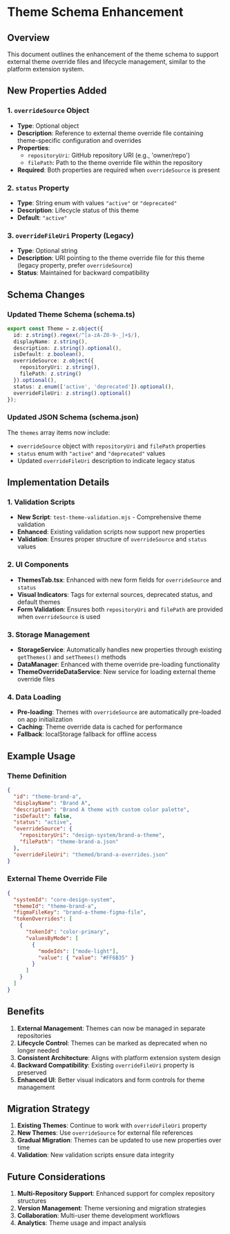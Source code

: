 # Theme Schema Enhancement

## Overview

This document outlines the enhancement of the theme schema to support external theme override files and lifecycle management, similar to the platform extension system.

## New Properties Added

### 1. `overrideSource` Object
- **Type**: Optional object
- **Description**: Reference to external theme override file containing theme-specific configuration and overrides
- **Properties**:
  - `repositoryUri`: GitHub repository URI (e.g., 'owner/repo')
  - `filePath`: Path to the theme override file within the repository
- **Required**: Both properties are required when `overrideSource` is present

### 2. `status` Property
- **Type**: String enum with values `"active"` or `"deprecated"`
- **Description**: Lifecycle status of this theme
- **Default**: `"active"`

### 3. `overrideFileUri` Property (Legacy)
- **Type**: Optional string
- **Description**: URI pointing to the theme override file for this theme (legacy property, prefer `overrideSource`)
- **Status**: Maintained for backward compatibility

## Schema Changes

### Updated Theme Schema (schema.ts)
```typescript
export const Theme = z.object({
  id: z.string().regex(/^[a-zA-Z0-9-_]+$/),
  displayName: z.string(),
  description: z.string().optional(),
  isDefault: z.boolean(),
  overrideSource: z.object({
    repositoryUri: z.string(),
    filePath: z.string()
  }).optional(),
  status: z.enum(['active', 'deprecated']).optional(),
  overrideFileUri: z.string().optional()
});
```

### Updated JSON Schema (schema.json)
The `themes` array items now include:
- `overrideSource` object with `repositoryUri` and `filePath` properties
- `status` enum with `"active"` and `"deprecated"` values
- Updated `overrideFileUri` description to indicate legacy status

## Implementation Details

### 1. Validation Scripts
- **New Script**: `test-theme-validation.mjs` - Comprehensive theme validation
- **Enhanced**: Existing validation scripts now support new properties
- **Validation**: Ensures proper structure of `overrideSource` and `status` values

### 2. UI Components
- **ThemesTab.tsx**: Enhanced with new form fields for `overrideSource` and `status`
- **Visual Indicators**: Tags for external sources, deprecated status, and default themes
- **Form Validation**: Ensures both `repositoryUri` and `filePath` are provided when `overrideSource` is used

### 3. Storage Management
- **StorageService**: Automatically handles new properties through existing `getThemes()` and `setThemes()` methods
- **DataManager**: Enhanced with theme override pre-loading functionality
- **ThemeOverrideDataService**: New service for loading external theme override files

### 4. Data Loading
- **Pre-loading**: Themes with `overrideSource` are automatically pre-loaded on app initialization
- **Caching**: Theme override data is cached for performance
- **Fallback**: localStorage fallback for offline access

## Example Usage

### Theme Definition
```json
{
  "id": "theme-brand-a",
  "displayName": "Brand A",
  "description": "Brand A theme with custom color palette",
  "isDefault": false,
  "status": "active",
  "overrideSource": {
    "repositoryUri": "design-system/brand-a-theme",
    "filePath": "theme-brand-a.json"
  },
  "overrideFileUri": "themed/brand-a-overrides.json"
}
```

### External Theme Override File
```json
{
  "systemId": "core-design-system",
  "themeId": "theme-brand-a",
  "figmaFileKey": "brand-a-theme-figma-file",
  "tokenOverrides": [
    {
      "tokenId": "color-primary",
      "valuesByMode": [
        {
          "modeIds": ["mode-light"],
          "value": { "value": "#FF6B35" }
        }
      ]
    }
  ]
}
```

## Benefits

1. **External Management**: Themes can now be managed in separate repositories
2. **Lifecycle Control**: Themes can be marked as deprecated when no longer needed
3. **Consistent Architecture**: Aligns with platform extension system design
4. **Backward Compatibility**: Existing `overrideFileUri` property is preserved
5. **Enhanced UI**: Better visual indicators and form controls for theme management

## Migration Strategy

1. **Existing Themes**: Continue to work with `overrideFileUri` property
2. **New Themes**: Use `overrideSource` for external file references
3. **Gradual Migration**: Themes can be updated to use new properties over time
4. **Validation**: New validation scripts ensure data integrity

## Future Considerations

1. **Multi-Repository Support**: Enhanced support for complex repository structures
2. **Version Management**: Theme versioning and migration strategies
3. **Collaboration**: Multi-user theme development workflows
4. **Analytics**: Theme usage and impact analysis 
